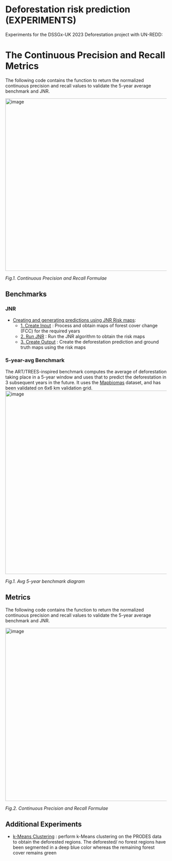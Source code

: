 # Deforestation risk prediction (EXPERIMENTS)
Experiments for the DSSGx-UK 2023 Deforestation project with UN-REDD:

# The Continuous Precision and Recall Metrics
The following code contains the function to return the normalized continuous precision and recall values to validate the 5-year average benchmark and JNR.

<img width="539" alt="image" src="https://github.com/DSSGxUK/s23_deforestation_exp/assets/83265366/42a03ced-7bce-4dd4-8154-50b6cc79fcd8">

*Fig.1. Continuous Precision and Recall Formulae*

## Benchmarks
 ### JNR
- [Creating and generating predictions using JNR Risk maps](./JNR/):
    - [1. Create Input](./JNR/1.%20Create%20Input/) : Process and obtain maps of forest cover change (FCC) for the required years
    - [2. Run JNR](./JNR/2.%20Run%20JNR/) : Run the JNR algorithm to obtain the risk maps
    - [3. Create Output](./JNR/3.%20Create%20Output/) : Create the deforestation prediction and ground truth maps using the risk maps
  
 ### 5-year-avg Benchmark
The ART/TREES-inspired benchmark computes the average of deforestation taking place in a 5-year window and uses that to predict the deforestation in 3 subsequent years in the future. 
It uses the [Mapbiomas](https://https://mapbiomas.org/en/download) dataset, and has been validated on 6x6 km validation grid.
<img width="573" alt="image" src="https://github.com/DSSGxUK/s23_deforestation_exp/assets/83265366/04a2b214-13f6-4cdc-acd3-0de825f3a567">

_Fig.1. Avg 5-year benchmark diagram_

## Metrics

The following code contains the function to return the normalized continuous precision and recall values to validate the 5-year average benchmark and JNR. 

<img width="541" alt="image" src="https://github.com/DSSGxUK/s23_deforestation_exp/assets/83265366/5cf0db08-ba78-4ca5-8ff4-c6a3687f004a">

_Fig.2. Continuous Precision and Recall Formulae_

## Additional Experiments

- [k-Means Clustering](./PRODES_clustering/) : perform k-Means clustering on the PRODES data to obtain the deforested regions. The deforested/ no forest regions have been segmented in a deep blue color whereas the remaining forest cover remains green
 
